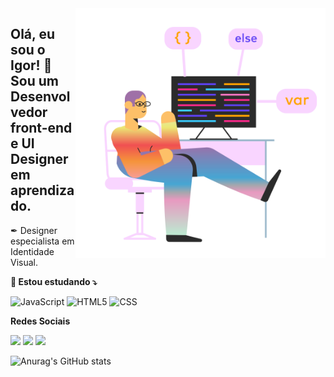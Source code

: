 <img src="https://github.com/igorsouza2k/igorsouza2k/blob/main/marginalia-web-programer.png"  min-width="400px" max-width="400px" width="400px" align="right" alt="Illustration by Natasha Remarchuk from Ouch!">

## Olá, eu sou o Igor! 💙 Sou um Desenvolvedor front-end e UI Designer em aprendizado.</strong>

> 

 ✒ Designer especialista em Identidade Visual.
 

**🦄 Estou estudando  ⤵️**

![JavaScript](https://img.shields.io/badge/-JavaScript-F7E018?style=for-the-badge&labelColor=0D0D0D&logo=javascript)
![HTML5](https://img.shields.io/badge/-HTML5-F84A24?style=for-the-badge&labelColor=0D0D0D&logo=HTML5)
![CSS](https://img.shields.io/badge/-CSS-3587F2?style=for-the-badge&labelColor=0D0D0D&logo=CSS3&logoColor=3587F2)


**Redes Sociais**

<p align="left">  

  <a href="https://www.linkedin.com/in/igor-souza-aa6a44197/" alt="Linkedin">
  <img src="https://img.shields.io/badge/-Linkedin-F9D5FF?style=for-the-badge&logo=Linkedin&logoColor=F22998&link=/igor-souza-aa6a44197/" /></a>

  <a href="https://www.instagram.com/_igor2k/" alt="Instagram">
  <img src="https://img.shields.io/badge/-Instagram-F9D5FF?style=for-the-badge&logo=instagram&logoColor=F22998&link=/_igor2k/" /></a>
 
  <a href="https://www.behance.net/igorsouzadesign" alt="Behance">
  <img src="https://img.shields.io/badge/-Behance-F9D5FF?style=for-the-badge&logo=behance&logoColor=F22998" /></a>
  
</p>

![Anurag's GitHub stats](https://github-readme-stats.vercel.app/api?username=igorsouza2k&show_icons=true&theme=radical)


